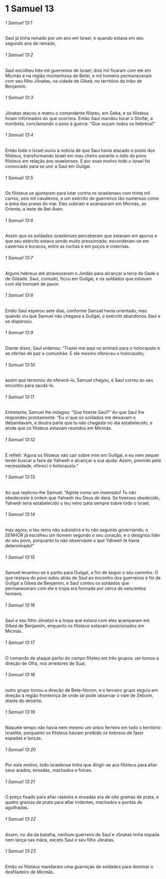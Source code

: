 # 1 Samuel 13

###### 1 Samuel 13:1

Saul já tinha reinado por um ano em Israel, e quando estava em seu segundo ano de reinado,

###### 1 Samuel 13:2

Saul escolheu três mil guerreiros de Israel; dois mil ficaram com ele em Micmás e na região montanhosa de Betel, e mil homens permaneceram com seu filho Jônatas, na cidade de Gibeá, no território da tribo de Benjamim.

###### 1 Samuel 13:3

Jônatas atacou e matou o comandante filisteu, em Geba, e os filisteus foram informados do que ocorrera. Então Saul mandou tocar o Shofar, a trombeta, conclamando o povo à guerra: “Que ouçam todos os hebreus!”

###### 1 Samuel 13:4

Então todo o Israel ouviu a notícia de que Saul havia atacado o posto dos filisteus, transformando Israel em mau cheiro perante o ódio do povo filisteus em relação aos israelenses. E por esse motivo todo o Israel foi convocado para se unir a Saul em Guilgal.

###### 1 Samuel 13:5

Os filisteus se ajuntaram para lutar contra os israelenses com trinta mil carros, seis mil cavaleiros, e um exército de guerreiros tão numeroso como a areia das praias do mar. Eles subiram e acamparam em Micmás, ao Oriente, a leste de Bet-Áven.

###### 1 Samuel 13:6

Assim que os soldados israelenses perceberam que estavam em apuros e que seu exército estava sendo muito pressionado, esconderam-se em cavernas e buracos, entre as rochas e em poços e cisternas.

###### 1 Samuel 13:7

Alguns hebreus até atravessaram o Jordão para alcançar a terra de Gade e de Gileade. Saul, contudo, ficou em Guilgal, e os soldados que estavam com ele tremiam de pavor.

###### 1 Samuel 13:8

Então Saul esperou sete dias, conforme Samuel havia orientado; mas quando viu que Samuel não chegava a Guilgal, o exército abandonou Saul e se dispersou.

###### 1 Samuel 13:9

Diante disso, Saul ordenou: “Trazei-me aqui os animais para o holocausto e as ofertas de paz e comunhão. E ele mesmo ofereceu o holocausto;

###### 1 Samuel 13:10

assim que terminou de oferecê-lo, Samuel chegou, e Saul correu ao seu encontro para saudá-lo.

###### 1 Samuel 13:11

Entretanto, Samuel lhe indagou: “Que fizeste Saul?” Ao que Saul lhe respondeu prontamente: “Eu vi que os soldados me deixavam e debandavam, e doutra parte que tu não chegaste no dia estabelecido, e ainda que os filisteus estavam reunidos em Micmás.

###### 1 Samuel 13:12

E refleti: ‘Agora os filisteus vão cair sobre mim em Guilgal, e eu nem sequer tentei buscar a face de Yahweh e alcançar a sua ajuda. Assim, premido pela necessidade, ofereci o holocausto.”

###### 1 Samuel 13:13

Ao que replicou-lhe Samuel: “Agiste como um insensato! Tu não obedeceste à ordem que Yahweh teu Deus de dera. Se tivesses obedecido, Yahweh teria estabelecido o teu reino para sempre sobre todo o Israel,

###### 1 Samuel 13:14

mas agora, o teu reino não subsistirá e tu não seguirás governando; o SENHOR já escolheu um homem segundo o seu coração, e o designou líder do seu povo, porquanto tu não observaste o que Yahweh te havia determinado!”

###### 1 Samuel 13:15

Samuel levantou-se e partiu para Guilgal, a fim de seguir o seu caminho. O que restava do povo subiu atrás de Saul ao encontro dos guerreiros e foi de Guilgal a Gibeá de Benjamim, e Saul contou os soldados que permaneceram com ele e tropa era formada por cerca de seiscentos homens.

###### 1 Samuel 13:16

Saul e seu filho Jônatas e a tropa que estava com eles acamparam em Gibeá de Benjamim, enquanto os filisteus estavam posicionados em Micmás.

###### 1 Samuel 13:17

O comando de ataque partiu do campo filisteu em três grupos: um tomou a direção de Ofra, nos arredores de Sual,

###### 1 Samuel 13:18

outro grupo tomou a direção de Bete-Horom, e o terceiro grupo seguiu em direção à região fronteiriça de onde se pode observar o vale de Zeboim, diante do deserto.

###### 1 Samuel 13:19

Naquele tempo não havia nem mesmo um único ferreiro em todo o território israelita, porquanto os filisteus haviam proibido os hebreus de fazer espadas e lanças.

###### 1 Samuel 13:20

Por este motivo, todo israelense tinha que dirigir-se aos filisteus para afiar seus arados, enxadas, machados e foices.

###### 1 Samuel 13:21

O preço fixado para afiar rastelos e enxadas era de oito gramas de prata, e quatro gramas de prata para afiar tridentes, machados e pontas de aguilhadas.

###### 1 Samuel 13:22

Assim, no dia da batalha, nenhum guerreiro de Saul e Jônatas tinha espada nem lança nas mãos, exceto Saul e seu filho Jônatas.

###### 1 Samuel 13:23

Então os filisteus mandaram uma guarnição de soldados para dominar o desfiladeiro de Micmás.


